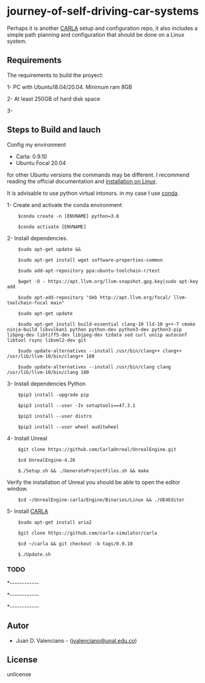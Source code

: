 # journey-of-self-driving-car-systems

Perhaps it is another [CARLA](https://carla.org/) setup and configuration repo, it also includes a simple path planning and configuration that should be done on a Linux system.

## Requirements

The requirements to build the proyect:

1- PC with Ubuntu18.04/20.04. Minimum ram 8GB

2- At least 250GB of hard disk space

3- 

## Steps to Build and lauch

Config my environment

* Carla: 0.9.10
* Ubuntu Focal 20.04

for other Ubuntu versions the commands may be different. I recommend reading the official documentation and [installation on Linux](https://carla.readthedocs.io/en/latest/build_linux/).

It is advisable to use python virtual intonors. in my case I use [conda](https://docs.conda.io/projects/conda/en/stable/).

1- Create and activate the conda environment

```
    $conda create -n [ENVNAME] python=3.8

    $conda activate [ENVNAME]
```

2- Install dependencies.

```
    $sudo apt-get update &&

    $sudo apt-get install wget software-properties-common

    $sudo add-apt-repository ppa:ubuntu-toolchain-r/test

    $wget -O - https://apt.llvm.org/llvm-snapshot.gpg.key|sudo apt-key add

    $sudo apt-add-repository "deb http://apt.llvm.org/focal/ llvm-toolchain-focal main"

    $sudo apt-get update

    $sudo apt-get install build-essential clang-10 lld-10 g++-7 cmake ninja-build libvulkan1 python python-dev python3-dev python3-pip libpng-dev libtiff5-dev libjpeg-dev tzdata sed curl unzip autoconf libtool rsync libxml2-dev git

    $sudo update-alternatives --install /usr/bin/clang++ clang++ /usr/lib/llvm-10/bin/clang++ 180

    $sudo update-alternatives --install /usr/bin/clang clang /usr/lib/llvm-10/bin/clang 180
```

3- Install dependencies Python

```
    $pip3 install -upgrade pip

    $pip3 install --user -Iv setuptools==47.3.1

    $pip3 install --user distro

    $pip3 install --user wheel auditwheel
```

4- Install Unreal

```
    $git clone https://github.com/CarlaUnreal/UnrealEngine.git

    $cd UnrealEngine-4.26

    $./Setup.sh && ./GenerateProjectFiles.sh && make

```

Verify the installation of Unreal you should be able to open the editor window.

```
    $cd ~/UnrealEngine-carla/Engine/Binaries/Linux && ./UE4Editor
```

5- Install [CARLA](https://carla.org/)

```
    $sudo apt-get install aria2

    $git clone https://github.com/carla-simulator/carla

    $cd ~/carla && git checkout -b tags/0.9.10

    $./Update.sh
```

### TODO

*------------

*------------

*------------

## Autor

* Juan D. Valenciano - (jvalenciano@unal.edu.co)

## License

unlicense
